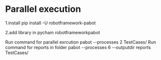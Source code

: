 # Parallel execution
1.install pip install -U robotframework-pabot

2.add library in pycham robotframeworkpabot

Run command for parallel exrcution pabot --processes 2 TestCases/
Run command for reports in folder pabot --processes 6 --outputdir reports TestCases/

